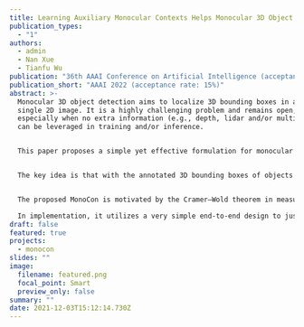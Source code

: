 ```yaml
---
title: Learning Auxiliary Monocular Contexts Helps Monocular 3D Object Detection
publication_types:
  - "1"
authors:
  - admin
  - Nan Xue
  - Tianfu Wu
publication: "36th AAAI Conference on Artificial Intelligence (acceptance rate: 15%)"
publication_short: "AAAI 2022 (acceptance rate: 15%)"
abstract: >-
  Monocular 3D object detection aims to localize 3D bounding boxes in an input
  single 2D image. It is a highly challenging problem and remains open,
  especially when no extra information (e.g., depth, lidar and/or multi-frames)
  can be leveraged in training and/or inference.


  This paper proposes a simple yet effective formulation for monocular 3D object detection without exploiting any extra information. It presents the MonoCon method which learns Monocular Contexts, as auxiliary tasks in training, to help monocular 3D object detection. 


  The key idea is that with the annotated 3D bounding boxes of objects in an image, there is a rich set of well-posed projected 2D supervision signals available in training, such as the projected corner keypoints and their associated offset vectors with respect to the center of 2D bounding box, which should be exploited as auxiliary tasks in training.


  The proposed MonoCon is motivated by the Cramer–Wold theorem in measure theory at a high level.  

  In implementation, it utilizes a very simple end-to-end design to justify the effectiveness of learning auxiliary monocular contexts, which  consists of three components: a Deep Neural Network (DNN) based feature backbone, a number of regression head branches for learning the essential parameters used in the 3D bounding box prediction, and a number of regression head branches for learning auxiliary contexts. After training, the auxiliary context regression branches are discarded for better inference efficiency. In experiments, the proposed MonoCon is tested in the KITTI benchmark (car, pedestrian and cyclist). It outperforms all prior arts in the leaderboard on the car category and obtains comparable performance on pedestrian and cyclist in terms of accuracy. Thanks to the simple design, the proposed MonoCon method obtains the fastest inference speed with 38.7 fps in comparisons.
draft: false
featured: true
projects:
  - monocon
slides: ""
image:
  filename: featured.png
  focal_point: Smart
  preview_only: false
summary: ""
date: 2021-12-03T15:12:14.730Z
---
```

